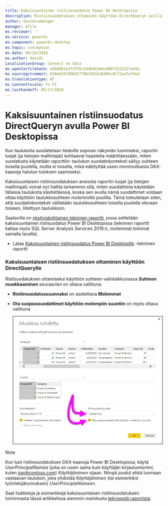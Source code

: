 ```yaml
---
title: Kaksisuuntainen ristiinsuodatus Power BI Desktopissa
description: Ristiinsuodatuksen ottaminen käyttöön DirectQueryn avulla Power BI Desktopissa
author: davidiseminger
manager: kfile
ms.reviewer: ''
ms.service: powerbi
ms.component: powerbi-desktop
ms.topic: conceptual
ms.date: 04/24/2018
ms.author: davidi
LocalizationGroup: Connect to data
ms.openlocfilehash: a584d61e1f2f55c244b453e6c086f3222217ee9a
ms.sourcegitcommit: 638de55f996d177063561b36d95c8c71ea7af3ed
ms.translationtype: HT
ms.contentlocale: fi-FI
ms.lasthandoff: 05/17/2018
---
```

# <a name="bidirectional-cross-filtering-using-directquery-in-power-bi-desktop"></a>Kaksisuuntainen ristiinsuodatus DirectQueryn avulla Power BI Desktopissa

Kun taulukoita suodatetaan tiedoille sopivan näkymän luomiseksi, raportin luojat (ja tietojen mallintajat) kohtaavat haasteita määrittäessään, miten suodatusta käytetään raporttiin: taulukon suodatinkonteksti säilyy suhteen toisella puolella, mutta ei toisella, mikä edellyttää usein monimutkaisia DAX-kaavoja halutun tuloksen saamiseksi.

Kaksisuuntaisen ristiinsuodatuksen ansiosta raportin luojat (ja tietojen mallintajat) voivat nyt hallita tarkemmin sitä, miten suodattimia käytetään tällaisia taulukoita käsiteltäessä, koska sen avulla nämä suodattimet voidaan ottaa käyttöön taulukkosuhteen *molemmilla* puolilla. Tämä toteutetaan siten, että suodatinkonteksti välitetään taulukkosuhteen toisella puolella olevaan toiseen, liitettyyn taulukkoon.

Saatavilla on [yksityiskohtainen tekninen raportti](http://download.microsoft.com/download/2/7/8/2782DF95-3E0D-40CD-BFC8-749A2882E109/Bidirectional%20cross-filtering%20in%20Analysis%20Services%202016%20and%20Power%20BI.docx), jossa selitetään kaksisuuntainen ristisuodatus Power BI Desktopissa (tekninen raportti kattaa myös SQL Server Analysis Services 2016:n, molemmat toimivat samalla tavalla).

* Lataa [Kaksisuuntainen ristiinsuodatus Power BI Desktopille](http://download.microsoft.com/download/2/7/8/2782DF95-3E0D-40CD-BFC8-749A2882E109/Bidirectional%20cross-filtering%20in%20Analysis%20Services%202016%20and%20Power%20BI.docx) -tekninen raportti

### <a name="enabling-bidirectional-cross-filtering-for-directquery"></a>Kaksisuuntaisen ristiinsuodatuksen ottaminen käyttöön DirectQuerylle

Ristisuodatuksen ottamiseksi käyttöön suhteen valintaikkunassa **Suhteen muokkaaminen** seuraavien on oltava valittuna:

* **Ristiinsuodatussuunnaksi** on asetettava **Molemmat**
* **Ota suojaussuodattimet käyttöön molempiin suuntiin** on myös oltava valittuna
  
  ![](media/desktop-bidirectional-filtering/bidirectional-filtering_2.png)

> [!NOTE]
> Kun luot ristiinsuodatuksen DAX-kaavoja Power BI Desktopissa, käytä *UserPrincipalNamea* (joka on usein sama kuin käyttäjän kirjautumisnimi, kuten *joe@contoso.com*) *Käyttäjänimen* sijaan. Niinpä joudut ehkä luomaan vastaavan taulukon, joka yhdistää *Käyttäjänimen* (tai esimerkiksi työntekijätunnuksen) *UserPrincipleNameen*.
> 
> 

Saat lisätietoja ja esimerkkejä kaksisuuntaisen ristiinsuodatuksen toiminnasta tässä artikkelissa aiemmin mainitusta [teknisestä raportista](http://download.microsoft.com/download/2/7/8/2782DF95-3E0D-40CD-BFC8-749A2882E109/Bidirectional%20cross-filtering%20in%20Analysis%20Services%202016%20and%20Power%20BI.docx).

